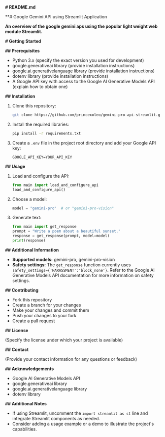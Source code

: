  **# README.md**

**# Google Gemini API using Streamlit Application

**An overview of the google gemini aps using the popular light weight web module Streamlit.**

**# Getting Started**

**## Prerequisites**

* Python 3.x (specify the exact version you used for development)
* google.generativeai library (provide installation instructions)
* google.ai.generativelanguage library (provide installation instructions)
* dotenv library (provide installation instructions)
* A Google API key with access to the Google AI Generative Models API (explain how to obtain one)

**## Installation**

1. Clone this repository:
   ```bash
   git clone https://github.com/princexoleo/gemini-pro-api-streamlit.git
   ```
2. Install the required libraries:
   ```bash
   pip install -r requirements.txt
   ```
3. Create a `.env` file in the project root directory and add your Google API key:
   ```
   GOOGLE_API_KEY=YOUR_API_KEY
   ```

**## Usage**

1. Load and configure the API:
   ```python
   from main import load_and_configure_api
   load_and_configure_api()
   ```
2. Choose a model:
   ```python
   model = "gemini-pro"  # or "gemini-pro-vision"
   ```
3. Generate text:
   ```python
   from main import get_response
   prompt = "Write a poem about a beautiful sunset."
   response = get_response(prompt, model=model)
   print(response)
   ```

**## Additional Information**

* **Supported models:** gemini-pro, gemini-pro-vision
* **Safety settings:** The `get_response` function currently uses `safety_settings={'HARASSMENT':'block_none'}`. Refer to the Google AI Generative Models API documentation for more information on safety settings.

**## Contributing**

* Fork this repository
* Create a branch for your changes
* Make your changes and commit them
* Push your changes to your fork
* Create a pull request

**## License**

(Specify the license under which your project is available)

**## Contact**

(Provide your contact information for any questions or feedback)

**## Acknowledgements**

* Google AI Generative Models API
* google.generativeai library
* google.ai.generativelanguage library
* dotenv library

**## Additional Notes**

* If using Streamlit, uncomment the `import streamlit as st` line and integrate Streamlit components as needed.
* Consider adding a usage example or a demo to illustrate the project's capabilities.
